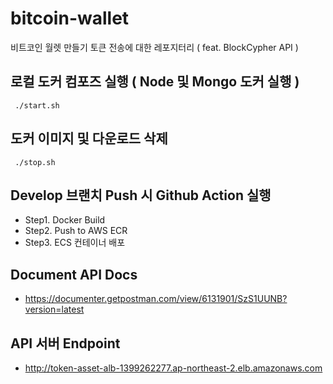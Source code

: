 # bitcoin-wallet
비트코인 월렛 만들기 토큰 전송에 대한 레포지터리 ( feat. BlockCypher API )

## 로컬 도커 컴포즈 실행 ( Node 및 Mongo 도커 실행 )
```
 ./start.sh
```

## 도커 이미지 및 다운로드 삭제
```
 ./stop.sh
```

## Develop 브랜치 Push 시 Github Action 실행
  - Step1. Docker Build
  - Step2. Push to AWS ECR
  - Step3. ECS 컨테이너 배포
  
## Document API Docs
  - https://documenter.getpostman.com/view/6131901/SzS1UUNB?version=latest

## API 서버 Endpoint
  - http://token-asset-alb-1399262277.ap-northeast-2.elb.amazonaws.com
